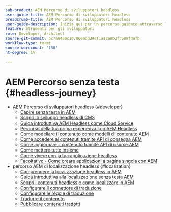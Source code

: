 ```yaml
---
sub-product: AEM Percorso di sviluppatori headless
user-guide-title: AEM Percorso di sviluppatori headless
breadcrumb-title: AEM Percorso di sviluppatori headless
user-guide-description: Inizia qui per un percorso guidato attraverso le potenti e flessibili funzionalità di AEM, le loro capacità e come sfruttarle nel tuo progetto.
feature: Strumenti per gli sviluppatori
role: Developer, Architect
source-git-commit: bc7a8460c10706e9dd398f1aa2a0b3fc608fdafb
workflow-type: tm+mt
source-wordcount: '158'
ht-degree: 1%

---
```



# AEM Percorso senza testa {#headless-journey}

+ AEM Percorso di sviluppatori headless {#developer}
   + [Capire senza testa in AEM](developer/overview.md)
   + [Scopri lo sviluppo headless di CMS](developer/learn-about.md)
   + [Guida introduttiva AEM Headless come Cloud Service](developer/getting-started.md)
   + [Percorso della tua prima esperienza con AEM Headless](developer/path-to-first-experience.md)
   + [Come modellare il contenuto come modelli di contenuto AEM](developer/model-your-content.md)
   + [Come accedere ai contenuti tramite API di consegna AEM](developer/access-your-content.md)
   + [Come aggiornare il contenuto tramite API di risorse AEM](developer/update-your-content.md)
   + [Come mettere tutto insieme](developer/put-it-all-together.md)
   + [Come vivere con la tua applicazione headless](developer/go-live.md)
   + [Facoltativo - Come creare applicazioni a pagina singola con AEM](developer/create-spa.md)
+ percorso AEM di localizzazione headless {#localization}
   + [Comprendere la localizzazione headless in AEM](localization/overview.md)
   + [Guida introduttiva alla localizzazione senza testa AEM](localization/getting-started.md)
   + [Scopri i contenuti headless e come localizzare in AEM](localization/learn-about.md)
   + [Configurare il connettore di traduzione](localization/configure-connector.md)
   + [Configurare le regole di traduzione](localization/translation-rules.md)
   + [Tradurre il contenuto](localization/translate-content.md)
   + [Pubblicare contenuti tradotti](localization/publish-content.md)
